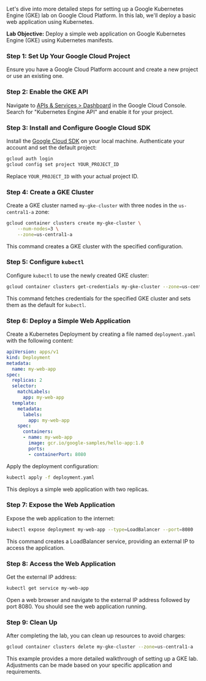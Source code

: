 Let's dive into more detailed steps for setting up a Google Kubernetes Engine (GKE) lab on Google Cloud Platform. In this lab, we'll deploy a basic web application using Kubernetes.

**Lab Objective:** Deploy a simple web application on Google Kubernetes Engine (GKE) using Kubernetes manifests.

### Step 1: Set Up Your Google Cloud Project

Ensure you have a Google Cloud Platform account and create a new project or use an existing one.

### Step 2: Enable the GKE API

Navigate to [APIs & Services > Dashboard](https://console.cloud.google.com/apis/dashboard) in the Google Cloud Console. Search for "Kubernetes Engine API" and enable it for your project.

### Step 3: Install and Configure Google Cloud SDK

Install the [Google Cloud SDK](https://cloud.google.com/sdk) on your local machine. Authenticate your account and set the default project:

```bash
gcloud auth login
gcloud config set project YOUR_PROJECT_ID
```

Replace `YOUR_PROJECT_ID` with your actual project ID.

### Step 4: Create a GKE Cluster

Create a GKE cluster named `my-gke-cluster` with three nodes in the `us-central1-a` zone:

```bash
gcloud container clusters create my-gke-cluster \
    --num-nodes=3 \
    --zone=us-central1-a
```

This command creates a GKE cluster with the specified configuration.

### Step 5: Configure `kubectl`

Configure `kubectl` to use the newly created GKE cluster:

```bash
gcloud container clusters get-credentials my-gke-cluster --zone=us-central1-a
```

This command fetches credentials for the specified GKE cluster and sets them as the default for `kubectl`.

### Step 6: Deploy a Simple Web Application

Create a Kubernetes Deployment by creating a file named `deployment.yaml` with the following content:

```yaml
apiVersion: apps/v1
kind: Deployment
metadata:
  name: my-web-app
spec:
  replicas: 2
  selector:
    matchLabels:
      app: my-web-app
  template:
    metadata:
      labels:
        app: my-web-app
    spec:
      containers:
      - name: my-web-app
        image: gcr.io/google-samples/hello-app:1.0
        ports:
        - containerPort: 8080
```

Apply the deployment configuration:

```bash
kubectl apply -f deployment.yaml
```

This deploys a simple web application with two replicas.

### Step 7: Expose the Web Application

Expose the web application to the internet:

```bash
kubectl expose deployment my-web-app --type=LoadBalancer --port=8080
```

This command creates a LoadBalancer service, providing an external IP to access the application.

### Step 8: Access the Web Application

Get the external IP address:

```bash
kubectl get service my-web-app
```

Open a web browser and navigate to the external IP address followed by port 8080. You should see the web application running.

### Step 9: Clean Up

After completing the lab, you can clean up resources to avoid charges:

```bash
gcloud container clusters delete my-gke-cluster --zone=us-central1-a
```

This example provides a more detailed walkthrough of setting up a GKE lab. Adjustments can be made based on your specific application and requirements.
